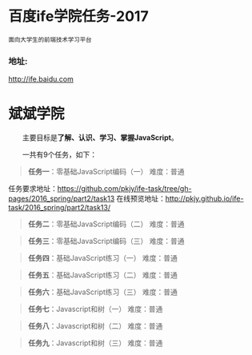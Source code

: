 # 百度ife学院任务-2017

	面向大学生的前端技术学习平台

### 地址:
http://ife.baidu.com

# 斌斌学院

　　主要目标是**了解、认识、学习、掌握JavaScript**。

　　一共有9个任务，如下：

> **任务一**：零基础JavaScript编码（一） 难度：普通

  任务要求地址：https://github.com/pkjy/ife-task/tree/gh-pages/2016_spring/part2/task13
  在线预览地址：http://pkjy.github.io/ife-task/2016_spring/part2/task13/

> **任务二**：零基础JavaScript编码（二） 难度：普通

> **任务三**：零基础JavaScript编码（三） 难度：普通

> **任务四**：基础JavaScript练习（一） 难度：普通

> **任务五**：基础JavaScript练习（二） 难度：普通

> **任务六**：基础JavaScript练习（三） 难度：普通

> **任务七**：Javascript和树（一） 难度：普通

> **任务八**：Javascript和树（二） 难度：普通

> **任务九**：Javascript和树（三） 难度：普通